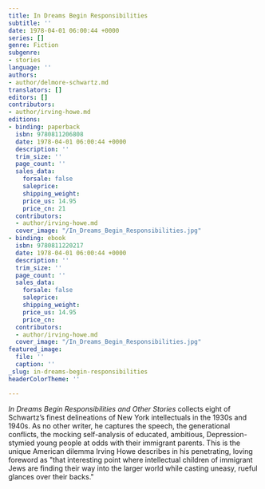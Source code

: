 ```yaml
---
title: In Dreams Begin Responsibilities
subtitle: ''
date: 1978-04-01 06:00:44 +0000
series: []
genre: Fiction
subgenre:
- stories
language: ''
authors:
- author/delmore-schwartz.md
translators: []
editors: []
contributors:
- author/irving-howe.md
editions:
- binding: paperback
  isbn: 9780811206808
  date: 1978-04-01 06:00:44 +0000
  description: ''
  trim_size: ''
  page_count: ''
  sales_data:
    forsale: false
    saleprice: 
    shipping_weight: 
    price_us: 14.95
    price_cn: 21
  contributors:
  - author/irving-howe.md
  cover_image: "/In_Dreams_Begin_Responsibilities.jpg"
- binding: ebook
  isbn: 9780811220217
  date: 1978-04-01 06:00:44 +0000
  description: ''
  trim_size: ''
  page_count: ''
  sales_data:
    forsale: false
    saleprice: 
    shipping_weight: 
    price_us: 14.95
    price_cn: 
  contributors:
  - author/irving-howe.md
  cover_image: "/In_Dreams_Begin_Responsibilities.jpg"
featured_image:
  file: ''
  caption: ''
_slug: in-dreams-begin-responsibilities
headerColorTheme: ''

---
```

_In Dreams Begin Responsibilities and Other Stories_ collects eight of Schwartz’s finest delineations of New York intellectuals in the 1930s and 1940s. As no other writer, he captures the speech, the generational conflicts, the mocking self-analysis of educated, ambitious, Depression-stymied young people at odds with their immigrant parents. This is the unique American dilemma Irving Howe describes in his penetrating, loving foreword as "that interesting point where intellectual children of immigrant Jews are finding their way into the larger world while casting uneasy, rueful glances over their backs."

